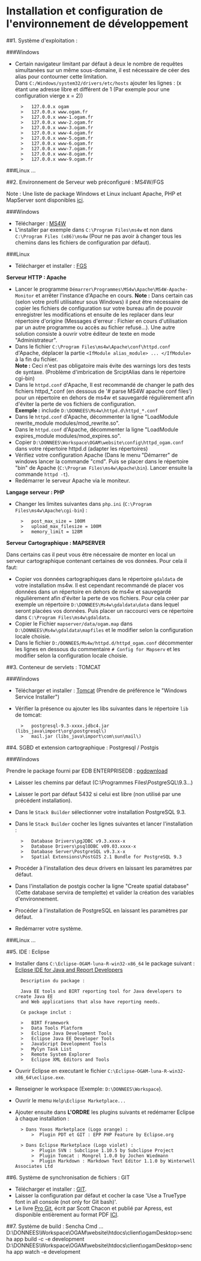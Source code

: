 # Installation et configuration de l'environnement de développement

##1. Système d'exploitation :

###Windows

- Certain navigateur limitant par défaut à deux le nombre de requêtes simultanées sur un même sous-domaine, il est nécessaire de céer des alias pour contourner cette limitation.  
Dans `C:/Windows/system32/drivers/etc/hosts` ajouter les lignes : (x étant une adresse libre et différent de 1 (Par exemple pour une configuration vierge x = 2))  

		>	127.0.0.x ogam
		>	127.0.0.x www.ogam.fr
		>	127.0.0.x www-1.ogam.fr
		>	127.0.0.x www-2.ogam.fr
		>	127.0.0.x www-3.ogam.fr
		>	127.0.0.x www-4.ogam.fr
		>	127.0.0.x www-5.ogam.fr
		>	127.0.0.x www-6.ogam.fr
		>	127.0.0.x www-7.ogam.fr
		>	127.0.0.x www-8.ogam.fr
		>	127.0.0.x www-9.ogam.fr

###Linux
...

##2. Environnement de Serveur web préconfiguré : MS4W/FGS

Note : Une liste de package Windows et Linux incluant Apache, PHP et MapServer sont disponibles [ici](http://mapserver.org/fr/download.html).

###Windows

- Télécharger : [MS4W](http://www.maptools.org/ms4w/index.phtml?page=downloads.html)
- L'installer par exemple dans `C:\Program Files\ms4w` et non dans `C:\Program Files (x86)\ms4w` (Pour ne pas avoir à changer tous les chemins dans les fichiers de configuration par défaut).

###Linux

- Télécharger et installer : [FGS](http://www.maptools.org/fgs/)

**Serveur HTTP : Apache**

- Lancer le programme `Démarrer\Programmes\MS4w\Apache\MS4W-Apache-Monitor` et arrêter l'instance d'Apache en cours.
**Note :** Dans certain cas (selon votre profil utilisateur sous Windows) il peut être nécessaire de copier les fichiers de configuration sur votre bureau afin de pouvoir enregistrer les modifications et ensuite de les replacer dans leur répertoire d'origine (Messages d'erreur : Fichier en cours d'utilisation par un autre programme ou accès au fichier refusé...). Une autre solution consiste à ouvrir votre éditeur de texte en mode "Administrateur".
- Dans le fichier `C:\Program Files\ms4w\Apache\conf\httpd.conf` d'Apache, déplacer la partie `<IfModule alias_module> ... </IfModule>` à la fin du fichier.  
**Note :** Ceci n'est pas obligatoire mais évite des warnings lors des tests de syntaxe. 
(Problème d'imbrication de SrciptAlias dans le répertoire cgi-bin)
- Dans le `httpd.conf` d'Apache, Il est recommandé de changer le path des fichiers httpd_*.conf (en dessous de '# parse MS4W apache conf files') pour un répertoire en dehors 
de ms4w et sauvegardé régulièrement afin d'éviter la perte de vos fichiers de configuration.  
**Exemple :** include `D:\DONNEES\Ms4w\httpd.d\httpd_*.conf`
- Dans le `httpd.conf` d'Apache, décommenter la ligne "LoadModule rewrite_module modules/mod_rewrite.so".
- Dans le `httpd.conf` d'Apache, décommenter la ligne "LoadModule expires_module modules/mod_expires.so".
- Copier `D:\DONNEES\Workspace\OGAM\website\config\httpd_ogam.conf` dans votre répertoire httpd.d (adapter les répertoires)
- Vérifiez votre configuration Apache (Dans le menu "Démarrer" de windows lancer la commande "cmd". Puis se placer dans le répertoire "bin" de Apache (`C:\Program Files\ms4w\Apache\bin`). Lancer ensuite la commande `httpd -t`).
- Redémarrer le serveur Apache via le moniteur.

**Langage serveur : PHP**

- Changer les limites suivantes dans `php.ini` (`C:\Program Files\ms4w\Apache\cgi-bin`) :

		>	post_max_size = 100M
		>	upload_max_filesize = 100M
		>	memory_limit = 128M

**Serveur Cartographique : MAPSERVER**

Dans certains cas il peut vous être nécessaire de monter en local un serveur cartographique contenant certaines de vos données.
Pour cela il faut:

- Copier vos données cartographiques dans le répertoire `gdaldata` de votre installation ms4w. Il est cependant recommandé de placer vos données dans un répertoire en dehors de ms4w et sauvegardé régulièrement afin d'éviter la perte de vos fichiers. Pour cela créer par exemple un répertoire `D:\DONNEES\Ms4w\gdaldata\data` dans lequel seront placées vos données. Puis placer un raccourci vers ce répertoire dans `C:\Program Files\ms4w\gdaldata`.
- Copier le Fichier `mapserver/data/ogam.map` dans `D:\DONNEES\Ms4w\gdaldata\mapfiles` et le modifier selon la configuration locale choisie.
- Dans le fichier `D:/DONNEES/Ms4w/httpd.d/httpd_ogam.conf` décommenter les lignes en dessous du commentaire `# Config for Mapserv` et les modifier selon la configuration locale choisie.

##3. Conteneur de servlets : TOMCAT

###Windows

- Télécharger et installer : [Tomcat](http://tomcat.apache.org/) (Prendre de préférence le "Windows Service Installer")
- Vérifier la présence ou ajouter les libs suivantes dans le répertoire `lib` de tomcat:

		>	postgresql-9.3-xxxx.jdbc4.jar (libs_java\import\org\postgresql\)
		>	mail.jar (libs_java\import\com\sun\mail\)

##4. SGBD et extension cartographique : Postgresql / Postgis

###Windows

Prendre le package fourni par EDB ENTERPRISEDB : [pgdownload](http://www.enterprisedb.com/products-services-training/pgdownload#windows)

- Laisser les chemins par défaut (C:\Programmes Files\PostgreSQL\9.3...)
- Laisser le port par défaut 5432 si celui est libre (non utilisé par une précédent installation).
- Dans le `Stack Builder` sélectionner votre installation PostgreSQL 9.3.
- Dans le `Stack Builder` cocher les lignes suivantes et lancer l'installation :

		>	Database Drivers\pgJDBC v9.3.xxxx-x
		>	Database Drivers\psqlODBC v09.03.xxxx-x
		>	Database Server\PostgreSQL v9.3.x-x
		>	Spatial Extensions\PostGIS 2.1 Bundle for PostgreSQL 9.3

- Procéder à l'installation des deux drivers en laissant les paramètres par défaut.
- Dans l'installation de postgis cocher la ligne "Create spatial database" (Cette database servira de templette) et valider la création des variables d'environnement.
- Procéder à l'installation de PostgreSQL en laissant les paramètres par défaut.
- Redémarrer votre système.

###Linux
...

##5. IDE : Eclipse

- Installer dans `C:\Eclipse-OGAM-luna-R-win32-x86_64` le package suivant : [Eclipse IDE for Java and Report Developers](https://www.eclipse.org/downloads/packages/eclipse-ide-java-and-report-developers/lunasr1)  

		Description du package : 
		 
		Java EE tools and BIRT reporting tool for Java developers to create Java EE  
		and Web applications that also have reporting needs.  

		Ce package inclut :

		>	BIRT Framework
		>	Data Tools Platform
		>	Eclipse Java Development Tools
		>	Eclipse Java EE Developer Tools
		>	JavaScript Development Tools
		>	Mylyn Task List
		>	Remote System Explorer
		>	Eclipse XML Editors and Tools
	
- Ouvrir Eclipse en executant le fichier `C:\Eclipse-OGAM-luna-R-win32-x86_64\eclipse.exe`.
- Renseigner le workspace (Exemple: `D:\DONNEES\Workspace`).
- Ouvrir le menu `Help\Eclipse Marketplace...`
- Ajouter ensuite dans **L'ORDRE** les plugins suivants et redémarrer Eclipse à chaque installation :

		> Dans Yoxos Marketplace (Logo orange) : 
			>  Plugin PDT et GIT : EPP PHP Feature by Eclipse.org

		> Dans Eclipse Marketplace (Logo violet) :
			>  Plugin SVN : Subclipse 1.10.5 by Subclipse Project
			>  Plugin Tomcat : Mongrel 1.0.0 by Jochen Wiedmann
			>  Plugin Markdown : Markdown Text Editor 1.1.0 by Winterwell Associates Ltd

##6. Système de synchronisation de fichiers : GIT

- Télécharger et installer : [GIT](http://git-scm.com/downloads).
- Laisser la configuration par défaut et cocher la case 'Use a TrueType font in all console (not only for Git bash)'.
- Le livre [Pro Git](http://git-scm.com/book/fr), écrit par Scott Chacon et publié par Apress, est disponible entièrement au format PDF [ICI](http://geekographie.maieul.net/IMG/pdf/progit.fr.pdf).

##7. Système de build : Sencha Cmd
...
D:\DONNEES\Workspace\OGAM\website\htdocs\client\ogamDesktop>sencha app build -c
-e development
D:\DONNEES\Workspace\OGAM\website\htdocs\client\ogamDesktop>sencha app watch -e
development




